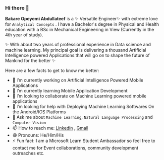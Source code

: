 ### Hi there 👋

**Bakare Opeyemi Abdullateef** is a ✨ Versatile Engineer✨ with extreme love for `Analytical Concepts` . I have a Bachelor's degree in Physical and Health education with a BSc in Mechanical Engineering in View (Currently in the 4th year of study).

✨ With about two years of professional experience in Data science and machine learning. My principal goal is delivering a thousand Artificial Intelligence powered Applications that will go on to shape the future of Mankind for the better ✨

Here are a few facts to get to know me better:

- 🔭 I’m currently working on Artificial Intelligence Powered Mobile Applications
- 🌱 I’m currently learning Mobile Application Development
- 👯 I’m looking to collaborate on Machine Learning powered mobile applications 
- 🤔 I’m looking for help with Deploying Machine Learning Softwares On the Android/IOS Platforms
- 💬 Ask me about `Machine Learning`, `Natural Language Processing`  and `Computer Vision`
- 📫 How to reach me: <a href = "https://www.linkedin.com/in/opeyemi-bakare/">Linkedin</a> , <a href = "bakare.opeyemi111@gmail.com">Gmail</a>
- 😄 Pronouns: He/Him/His
- ⚡ Fun fact: I am a Microsoft Learn Student Ambassador so feel free to contact me for Event collaborations, community development outreaches etc.
